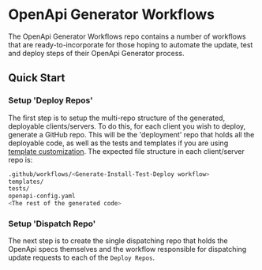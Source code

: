 # OpenApi Generator Workflows

The OpenApi Generator Workflows repo contains a number of workflows that are ready-to-incorporate for those hoping to automate the update, test and deploy steps of their OpenApi Generator process.

## Quick Start

### Setup 'Deploy Repos'

The first step is to setup the multi-repo structure of the generated, deployable clients/servers. To do this, for each client you wish to deploy, generate a GitHub repo. This will be the 'deployment' repo that holds all the deployable code, as well as the tests and templates if you are using [template customization](https://openapi-generator.tech/docs/templating/). The expected file structure in each client/server repo is:
```bash
.github/workflows/<Generate-Install-Test-Deploy workflow>
templates/
tests/
openapi-config.yaml
<The rest of the generated code>
```

### Setup 'Dispatch Repo'

The next step is to create the single dispatching repo that holds the OpenApi specs themselves and the workflow responsible for dispatching update requests to each of the `Deploy Repos`.
